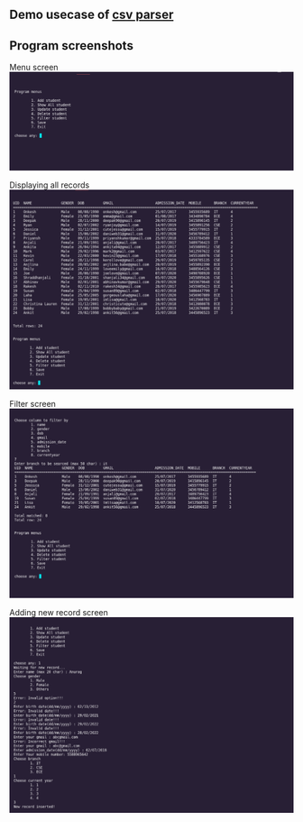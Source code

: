 ## Demo usecase of [csv parser]()

## Program screenshots

Menu screen
![Menu screen](./screenshots/1.png)

Displaying all records
![Menu screen](./screenshots/2.png)

Filter screen
![Menu screen](./screenshots/4.png)

Adding new record screen
![Menu screen](./screenshots/5.png)
